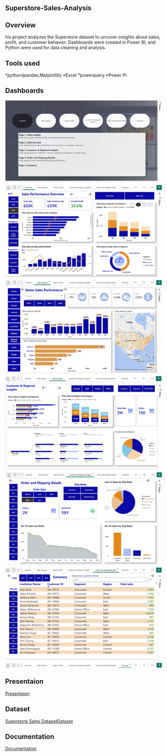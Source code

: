 ## Superstore-Sales-Analysis

## Overview
his project analyzes the Superstore dataset to uncover insights about sales, profit, and customer behavior.
Dashboards were created in Power BI, and Python were used for data cleaning and analysis.

## Tools used
*python(pandas,Matplotlib)
*Excel
*powerquery
*Power Pi

## Dashboards
![Overview](Overview.png)
![Sales_Analysis](Sales%20Analysis.png)
![Sales by State](Sales%20by%20State.png)
![Customer & Regional Insights](Customer%20&%20Regional%20Insights.png)
![Order and Shipping Details](Order%20and%20Shipping%20Details.png)
![Summary](Summary.png)

## Presentaion
[Presentaion](superstore%20sales%20presentation.pptx)

## Dataset
[Superstore Sales DatasetDataset](Superstore%20Sales%20Dataset.csv")

## Documentation
[Documentation](Project%20Documentaion.docx)
